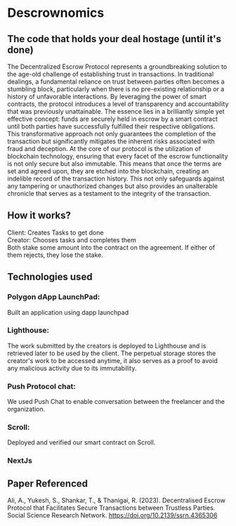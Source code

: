 # Descrownomics
## The code that holds your deal hostage (until it's done)
The Decentralized Escrow Protocol represents a groundbreaking solution to the age-old challenge of establishing trust in transactions. In traditional dealings, a fundamental reliance on trust between parties often becomes a stumbling block, particularly when there is no pre-existing relationship or a history of unfavorable interactions.
By leveraging the power of smart contracts, the protocol introduces a level of transparency and accountability that was previously unattainable. The essence lies in a brilliantly simple yet effective concept: funds are securely held in escrow by a smart contract until both parties have successfully fulfilled their respective obligations. This transformative approach not only guarantees the completion of the transaction but significantly mitigates the inherent risks associated with fraud and deception.
At the core of our protocol is the utilization of blockchain technology, ensuring that every facet of the escrow functionality is not only secure but also immutable. This means that once the terms are set and agreed upon, they are etched into the blockchain, creating an indelible record of the transaction history. This not only safeguards against any tampering or unauthorized changes but also provides an unalterable chronicle that serves as a testament to the integrity of the transaction.

## How it works?
Client: Creates Tasks to get done <br/>
Creator: Chooses tasks and completes them <br/>
Both stake some amount into the contract on the agreement. If either of them rejects, they lose the stake. <br/>


## Technologies used
### Polygon dApp LaunchPad: <br/>
Built an application using dapp launchpad <br/>

### Lighthouse: <br/>
The work submitted by the creators is deployed to Lighthouse and is retrieved later to be used by the client. The perpetual storage stores the creator's work to be accessed anytime, it also serves as a proof to avoid any malicious activity due to its immutability.    <br/>

### Push Protocol chat: <br/>
We used Push Chat to enable conversation between the freelancer and the organization. <br/>

### Scroll:<br/>
Deployed and verified our smart contract on Scroll.<br/>


### NextJs <br/>

## Paper Referenced
Ali, A., Yukesh, S., Shankar, T., & Thanigai, R. (2023). Decentralised Escrow Protocol that Facilitates Secure Transactions between Trustless Parties. Social Science Research Network. https://doi.org/10.2139/ssrn.4365306


